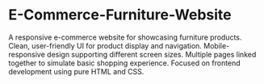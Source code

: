 # E-Commerce-Furniture-Website
A responsive e-commerce website for showcasing furniture products. Clean, user-friendly UI for product display and navigation.  Mobile-responsive design supporting different screen sizes.  Multiple pages linked together to simulate basic shopping experience.  Focused on frontend development using pure HTML and CSS.

